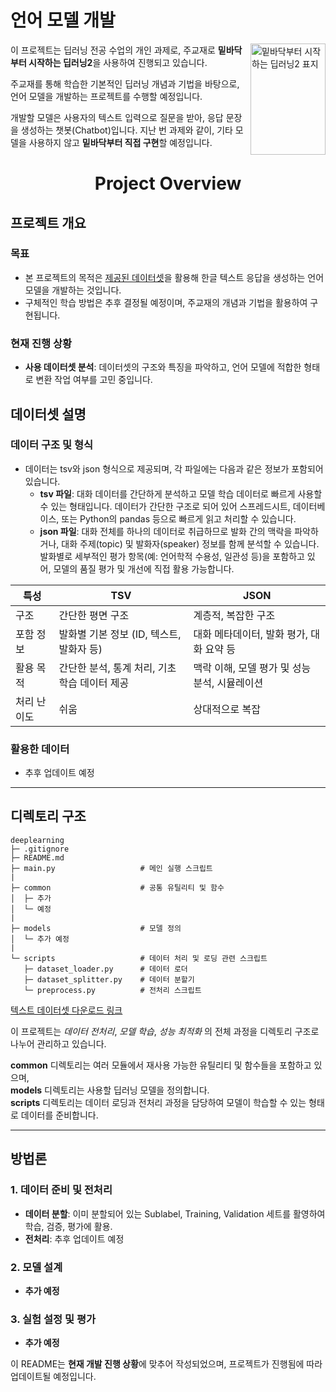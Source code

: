 
# **언어 모델 개발**

<img src="https://contents.kyobobook.co.kr/sih/fit-in/458x0/pdt/9791162241745.jpg" align="right" alt="밑바닥부터 시작하는 딥러닝2 표지" width="120" height="178">

이 프로젝트는 딥러닝 전공 수업의 개인 과제로, 주교재로 **밑바닥부터 시작하는 딥러닝2**을 사용하여 진행되고 있습니다.

주교재를 통해 학습한 기본적인 딥러닝 개념과 기법을 바탕으로, 언어 모델을 개발하는 프로젝트를 수행할 예정입니다.

개발할 모델은 사용자의 텍스트 입력으로 질문을 받아, 응답 문장을 생성하는 챗봇(Chatbot)입니다. 지난 번 과제와 같이, 기타 모델을 사용하지 않고 **밑바닥부터 직접 구현**할 예정입니다.

<H1 align="center">
  Project Overview
</H1>


## **프로젝트 개요**

### **목표**
- 본 프로젝트의 목적은 [제공된 데이터셋](https://www.aihub.or.kr/aihubdata/data/view.do?currMenu=115&topMenu=100&dataSetSn=71773)을 활용해 한글 텍스트 응답을 생성하는 언어 모델을 개발하는 것입니다.
- 구체적인 학습 방법은 추후 결정될 예정이며, 주교재의 개념과 기법을 활용하여 구현됩니다.

### **현재 진행 상황**
- **사용 데이터셋 분석**: 데이터셋의 구조와 특징을 파악하고, 언어 모델에 적합한 형태로 변환 작업 여부를 고민 중입니다.

## **데이터셋 설명**

### **데이터 구조 및 형식**
- 데이터는 tsv와 json 형식으로 제공되며, 각 파일에는 다음과 같은 정보가 포함되어 있습니다.
  - **tsv 파일**: 대화 데이터를 간단하게 분석하고 모델 학습 데이터로 빠르게 사용할 수 있는 형태입니다. 데이터가 간단한 구조로 되어 있어 스프레드시트, 데이터베이스, 또는 Python의 pandas 등으로 빠르게 읽고 처리할 수 있습니다.
  - **json 파일**: 대화 전체를 하나의 데이터로 취급하므로 발화 간의 맥락을 파악하거나, 대화 주제(topic) 및 발화자(speaker) 정보를 함께 분석할 수 있습니다.발화별로 세부적인 평가 항목(예: 언어학적 수용성, 일관성 등)을 포함하고 있어, 모델의 품질 평가 및 개선에 직접 활용 가능합니다.

| 특성         | TSV                           | JSON                                  |
|--------------|-------------------------------|---------------------------------------|
| 구조         | 간단한 평면 구조             | 계층적, 복잡한 구조                  |
| 포함 정보     | 발화별 기본 정보 (ID, 텍스트, 발화자 등) | 대화 메타데이터, 발화 평가, 대화 요약 등 |
| 활용 목적     | 간단한 분석, 통계 처리, 기초 학습 데이터 제공 | 맥락 이해, 모델 평가 및 성능 분석, 시뮬레이션 |
| 처리 난이도   | 쉬움                          | 상대적으로 복잡                      |


### **활용한 데이터**
- 추후 업데이트 예정

---

## **디렉토리 구조**

```plaintext
deeplearning
├─ .gitignore
├─ README.md
├─ main.py                   # 메인 실행 스크립트
|
├─ common                    # 공통 유틸리티 및 함수
│  ├─ 추가
│  └─ 예정
|
├─ models                    # 모델 정의
│  └─ 추가 예정
|
└─ scripts                   # 데이터 처리 및 로딩 관련 스크립트
   ├─ dataset_loader.py      # 데이터 로더
   ├─ dataset_splitter.py    # 데이터 분할기
   └─ preprocess.py          # 전처리 스크립트

```
[텍스트 데이터셋 다운로드 링크](https://www.aihub.or.kr/aihubdata/data/view.do?currMenu=115&topMenu=100&dataSetSn=71773)

이 프로젝트는 *데이터 전처리*, *모델 학습*, *성능 최적화* 의 전체 과정을 디렉토리 구조로 나누어 관리하고 있습니다.

**common** 디렉토리는 여러 모듈에서 재사용 가능한 유틸리티 및 함수들을 포함하고 있으며, <br>
**models** 디렉토리는 사용할 딥러닝 모델을 정의합니다. <br>
**scripts** 디렉토리는 데이터 로딩과 전처리 과정을 담당하여 모델이 학습할 수 있는 형태로 데이터를 준비합니다.

---

## **방법론**

### **1. 데이터 준비 및 전처리**
- **데이터 분할**: 이미 분할되어 있는 Sublabel, Training, Validation 세트를 활영하여 학습, 검증, 평가에 활용.
- **전처리**: 추후 업데이트 예정

### **2. 모델 설계**
- **추가 예정**

### **3. 실험 설정 및 평가**
- **추가 예정**

이 README는 **현재 개발 진행 상황**에 맞추어 작성되었으며, 프로젝트가 진행됨에 따라 업데이트될 예정입니다.
